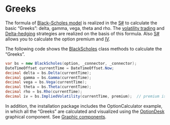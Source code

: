 # Greeks

The formula of [Black–Scholes model](https://en.wikipedia.org/wiki/Black–Scholes_model) is realized in the [S\#](../../api.md) to calculate the basic “Greeks”: delta, gamma, vega, theta and rho. The [volatility trading](volatility_trading.md) and [Delta\-hedging](delta_hedging.md) strategies are realized on the basis of this formula. Also [S\#](../../api.md) allows you to calculate the option premium and [IV](https://en.wikipedia.org/wiki/Implied_volatility). 

The following code shows the [BlackScholes](xref:StockSharp.Algo.Derivatives.BlackScholes) class methods to calculate the “Greeks”.

```cs
var bs = new BlackScholes(option, _connector, _connector);
DateTimeOffset currentTime = DateTimeOffset.Now;
decimal delta = bs.Delta(currentTime);
decimal gamma = bs.Gamma(currentTime);
decimal vega = bs.Vega(currentTime);
decimal theta = bs.Theta(currentTime);
decimal rho = bs.Rho(currentTime);
decimal iv = bs.ImpliedVolatility(currentTime, premium);  // premium is premium of the option contract
```

In addition, the installation package includes the OptionCalculator example, in which all the “Greeks” are calculated and visualized using the [OptionDesk](xref:StockSharp.Xaml.OptionDesk) graphical component. See [Graphic components](graphic_components.md).
